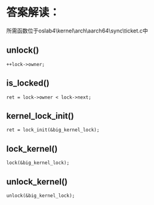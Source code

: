# 答案解读：
所需函数位于oslab4\kernel\arch\aarch64\sync\ticket.c中
## unlock()
```
++lock->owner;
```

## is_locked()
```
ret = lock->owner < lock->next;
```

## kernel_lock_init()
```
ret = lock_init(&big_kernel_lock);
```

## lock_kernel()
```
lock(&big_kernel_lock);
```

## unlock_kernel()
```
unlock(&big_kernel_lock);
```

